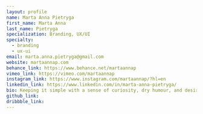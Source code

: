 ```yaml
---
layout: profile
name: Marta Anna Pietryga
first_name: Marta Anna
last_name: Pietryga
specialization: Branding, UX/UI
specialty:
  - branding
  - ux-ui
email: marta.anna.pietryga@gmail.com
website: martaannap.com
behance_link: https://www.behance.net/martaannap
vimeo_link: https://vimeo.com/martaannap
instagram_link: https://www.instagram.com/martaannap/?hl=en
linkedin_link: https://www.linkedin.com/in/marta-anna-pietryga/
bio: Keeping it simple with a sense of curiosity, dry humour, and desire to make a positive impact.
github_link:
dribbble_link:
---
```


